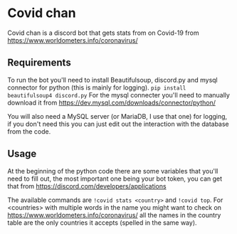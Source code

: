 Covid chan
==========
Covid chan is a discord bot that gets stats from on Covid-19 from https://www.worldometers.info/coronavirus/

Requirements
------------
To run the bot you'll need to install Beautifulsoup, discord.py and mysql connector for python (this is mainly
for logging).
`pip install beautifulsoup4 discord.py`
For the mysql connecter you'll need to manually download it from https://dev.mysql.com/downloads/connector/python/

You will also need a MySQL server (or MariaDB, I use that one) for logging, if you don't need this you can just
edit out the interaction with the database from the code.

Usage
-----
At the beginning of the python code there are some variables that you'll need to fill out, the most important one
being your bot token, you can get that from https://discord.com/developers/applications

The available commands are `!covid stats <country>` and `!covid top`.
For \<countries\> with multiple words in the name you might want to check on https://www.worldometers.info/coronavirus/
all the names in the country table are the only countries it accepts (spelled in the same way).

